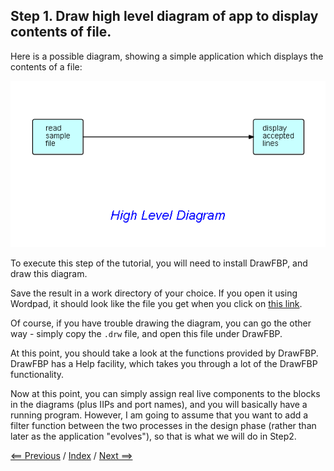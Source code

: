 
<link href="../style.css" rel="stylesheet" type="text/css">

## Step 1.  Draw high level diagram of app to display contents of file. 

Here is a possible diagram, showing a simple application which displays the contents of a file:

![High level diagram](Step1.png)

To execute this step of the tutorial, you will need to install DrawFBP, and draw this diagram.

Save the result in a work directory of your choice.  If you open it using Wordpad, it should look like the file you get when you click on [this link](Step1.drw).

Of course, if you have trouble drawing the diagram, you can go the other way - simply copy the `.drw` file, and open this file under DrawFBP.

At this point, you should take a look at the functions provided by DrawFBP.  DrawFBP has a Help facility, which takes you through a lot of the DrawFBP functionality.

Now at this point, you can simply assign real live components to the blocks in the diagrams (plus IIPs and port names), and you will basically have a running program.  However, I am going to assume that you want to add a filter function between the two processes in the design phase (rather than later as the application "evolves"), so that is what we will do in Step2.

<p>  <div class=middle> <a href="../Step0/"> &lt;== Previous</a> / <a href=".."> Index</a> / <a href="../Step2/"> Next ==&gt; </a></div> </p>
